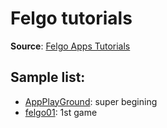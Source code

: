 # Felgo tutorials

**Source**: [Felgo Apps Tutorials](https://felgo.com/doc/apps-tutorials/)

## Sample list:
 - [AppPlayGround](AppPlayGround): super begining
 - [felgo01](felgo01): 1st game
